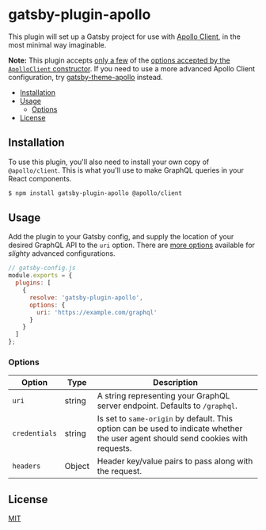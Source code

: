 # gatsby-plugin-apollo

This plugin will set up a Gatsby project for use with [Apollo Client](https://www.apollographql.com/docs/react/v3.0-beta), in the most minimal way imaginable.

**Note:** This plugin accepts [only a few](#options) of the [options accepted by the `ApolloClient` constructor](https://www.apollographql.com/docs/react/v3.0-beta/api/core/ApolloClient/#the-apolloclient-constructor). If you need to use a more advanced Apollo Client configuration, try [gatsby-theme-apollo](https://github.com/apollographql/gatsby-theme-apollo/tree/master/packages/gatsby-theme-apollo) instead.

- [Installation](#installation)
- [Usage](#usage)
  - [Options](#options)
- [License](#license)

## Installation

To use this plugin, you'll also need to install your own copy of `@apollo/client`. This is what you'll use to make GraphQL queries in your React components.

```bash
$ npm install gatsby-plugin-apollo @apollo/client
```

## Usage

Add the plugin to your Gatsby config, and supply the location of your desired GraphQL API to the `uri` option. There are [more options](#options) available for _slighty_ advanced configurations.

```js
// gatsby-config.js
module.exports = {
  plugins: [
    {
      resolve: 'gatsby-plugin-apollo',
      options: {
        uri: 'https://example.com/graphql'
      }
    }
  ]
};
```

### Options

| Option | Type | Description|
| - | - | - |
| `uri` | string | A string representing your GraphQL server endpoint. Defaults to `/graphql`. |
| `credentials` | string | Is set to `same-origin` by default. This option can be used to indicate whether the user agent should send cookies with requests. |
| `headers` | Object | Header key/value pairs to pass along with the request. |

## License

[MIT](./LICENSE)
